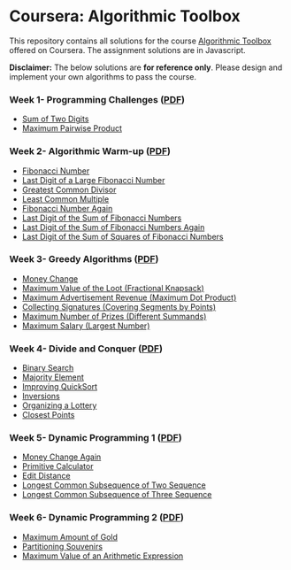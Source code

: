 # Coursera: Algorithmic Toolbox

This repository contains all solutions for the course [Algorithmic Toolbox](https://www.coursera.org/learn/algorithmic-toolbox) offered on Coursera. The assignment solutions are in Javascript.

**Disclaimer:** The below solutions are **for reference only**. Please design and implement your own algorithms to pass the course.

### Week 1- Programming Challenges ([PDF](/Assignments/week1_programming_challenges.pdf))

- [Sum of Two Digits]()
- [Maximum Pairwise Product]()

### Week 2- Algorithmic Warm-up ([PDF](/Assignments/week2_algorithmic_warmup.pdf))

- [Fibonacci Number]()
- [Last Digit of a Large Fibonacci Number]()
- [Greatest Common Divisor]()
- [Least Common Multiple]()
- [Fibonacci Number Again]()
- [Last Digit of the Sum of Fibonacci Numbers]()
- [Last Digit of the Sum of Fibonacci Numbers Again]()
- [Last Digit of the Sum of Squares of Fibonacci Numbers]()

### Week 3- Greedy Algorithms ([PDF](/Assignments/week3_greedy_algorithms.pdf))

- [Money Change]()
- [Maximum Value of the Loot (Fractional Knapsack)]()
- [Maximum Advertisement Revenue (Maximum Dot Product)]()
- [Collecting Signatures (Covering Segments by Points)]()
- [Maximum Number of Prizes (Different Summands)]()
- [Maximum Salary (Largest Number)]()

### Week 4- Divide and Conquer ([PDF](/Assignments/week4_divide_and_conquer.pdf))

- [Binary Search]()
- [Majority Element]()
- [Improving QuickSort]()
- [Inversions]()
- [Organizing a Lottery]()
- [Closest Points]()

### Week 5- Dynamic Programming 1 ([PDF](/Assignments/week5_dynamic_programming1.pdf))

- [Money Change Again]()
- [Primitive Calculator]()
- [Edit Distance]()
- [Longest Common Subsequence of Two Sequence]()
- [Longest Common Subsequence of Three Sequence]()

### Week 6- Dynamic Programming 2 ([PDF](Assignments/week6_dynamic_programming2.pdf))

- [Maximum Amount of Gold]()
- [Partitioning Souvenirs]()
- [Maximum Value of an Arithmetic Expression]()
